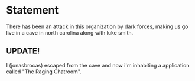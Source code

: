 # Statement
There has been an attack in this organization by dark forces, making us go live in a cave in north carolina along with luke smith.

## UPDATE!

I (jonasbrocas) escaped from the cave and now i'm inhabiting a application called "The Raging Chatroom".
